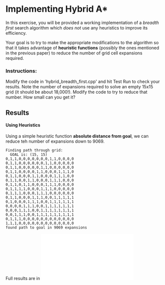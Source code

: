 # Implementing Hybrid A*
In this exercise, you will be provided a working implementation of a *breadth first* search algorithm which _does not_ use any heuristics to improve its efficiency. 

Your goal is to try to make the appropriate modifications to the algorithm so that it takes advantage of **heuristic functions** (possibly the ones mentioned in the previous paper) to reduce the number of grid cell expansions required.

### Instructions:
Modify the code in 'hybrid_breadth_first.cpp' and hit Test Run to check your results.
Note the number of expansions required to solve an empty 15x15 grid (it should be about 18,000!). Modify the code to try to reduce that number. How small can you get it?

## Results

#### Using Heuristics

Using a simple heuristic function **absolute distance from goal**, we can reduce teh number of expansions down to 9069.

```
Finding path through grid:
  GOAL is: (15, 15)
0,1,1,0,0,0,0,0,0,0,1,1,0,0,0,0
0,1,1,0,0,0,0,0,0,1,1,0,0,0,0,0
0,1,1,0,0,0,0,0,1,1,0,0,0,0,0,0
0,1,1,0,0,0,0,1,1,0,0,0,1,1,1,0
0,1,1,0,0,0,1,1,0,0,0,1,1,1,0,0
0,1,1,0,0,1,1,0,0,0,1,1,1,0,0,0
0,1,1,0,1,1,0,0,0,1,1,1,0,0,0,0
0,1,1,1,1,0,0,0,1,1,1,0,0,0,0,0
0,1,1,1,0,0,0,1,1,1,0,0,0,0,0,0
0,1,1,0,0,0,1,1,1,0,0,1,1,1,1,1
0,1,0,0,0,1,1,1,0,0,1,1,1,1,1,1
0,0,0,0,1,1,1,0,0,1,1,1,1,1,1,1
0,0,0,1,1,1,0,0,1,1,1,1,1,1,1,1
0,0,1,1,1,0,0,1,1,1,1,1,1,1,1,1
0,1,1,1,0,0,0,0,0,0,0,0,0,0,0,0
1,1,1,0,0,0,0,0,0,0,0,0,0,0,0,0
found path to goal in 9069 expansions
```
Full results are in ![output](output.txt)
